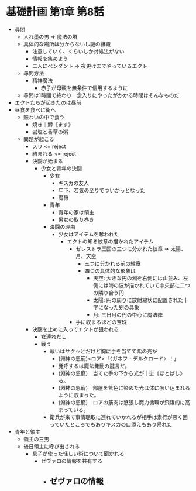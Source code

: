 # 基礎計画 第1章 第8話

- 尋問
  - 入れ墨の男 => 魔法の塔
  - 具体的な場所は分からないし謎の組織
    - 注意していく、くらいしか対処法がない
    - 情報を集めよう
    - 二人にペンダント => 夜更けまでやっているエクト
  - 尋問方法
    - 精神魔法
      - 赤子が母親を無条件で信用するように
  - 尋問は1時間で終わり　念入りにやったがかかる時間はそんなものだ
- エクトたちが起きたのは昼前
- 昼食を食べに街へ
  - 賑わいの中で食う
    - 焼き｜鱒《ます》
    - 岩塩と香草の粥
  - 問題が起こる
    - スリ <= reject
    - 絡まれる <= reject
    - 決闘が始まる
      - 少女と青年の決闘
        - 少女
          - キスカの友人
          - 年下、若気の至りでついかっとなった
          - 魔狩
        - 青年
          - 青年の家は領主
          - 男女の取り巻き
        - 決闘の理由
          - 少女はアイテムを奪われた
            - エクトの知る紋章の描かれたアイテム
              - ゼレストラ王国の三つに分かれた紋章 => 太陽、月、天空
                - 三つに分かれる前の紋章
                - 四つの具体的な形象は
                  - 天空: 大きな円の淵を右側には山並み、左側には海の波が描かれていて中央部に二つの隣り合う円
                  - 太陽: 円の周りに放射線状に配置された十字になった剣の具象
                  - 月: 三日月の円の中心に魔法陣
              - 手に収まるほどの宝珠
    - 決闘を止めに入ってエクトが狙われる
      - 女連れだし
      - 戦う
        - 戦いはサクッとだけど胸に手を当てて紫の光が
          - (淵神の恩寵)<ロア>「〈ガネフ・デルクロード〉！」
          - 発呼するは魔法発動の鍵言だ。
          - (淵神の恩寵)　当てた手の下から光が｜迸《ほとばし》る。
          - (淵神の恩寵)　部屋を紫色に染めた光は体に吸い込まれるように収まった。
          - (淵神の恩寵)　ロアの筋肉は怒張し魔力循環が飛躍的に高まっている。
        - 衛兵が来て事情聴取に連れていかれるが相手は素行が悪く困っていたところでもありキスカの口添えもあり帰れた
- 青年と領主
  - 領主の三男
  - 後日領主に呼び出される
    - 息子が使った怪しい術について聞かれる
      - ゼヴァロの情報を共有する
        - ゼヴァロの情報
          - 
